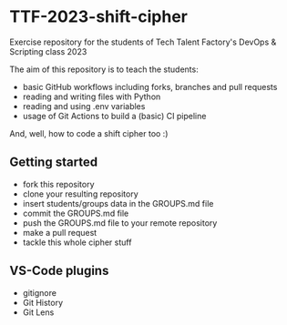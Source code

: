 # TTF-2023-shift-cipher
Exercise repository for the students of Tech Talent Factory's DevOps &amp; Scripting class 2023

The aim of this repository is to teach the students:
- basic GitHub workflows including forks, branches and pull requests
- reading and writing files with Python
- reading and using .env variables
- usage of Git Actions to build a (basic) CI pipeline

And, well, how to code a shift cipher too :)

## Getting started

- fork this repository
- clone your resulting repository
- insert students/groups data in the GROUPS.md file
- commit the GROUPS.md file
- push the GROUPS.md file to your remote repository
- make a pull request
- tackle this whole cipher stuff

## VS-Code plugins

- gitignore
- Git History
- Git Lens
